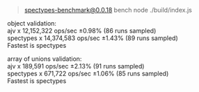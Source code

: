 
> spectypes-benchmark@0.0.18 bench
> node ./build/index.js

object validation:</br>
ajv x 12,152,322 ops/sec ±0.98% (86 runs sampled)</br>
spectypes x 14,374,583 ops/sec ±1.43% (89 runs sampled)</br>
Fastest is spectypes</br>

array of unions validation:</br>
ajv x 189,591 ops/sec ±2.13% (91 runs sampled)</br>
spectypes x 671,722 ops/sec ±1.06% (85 runs sampled)</br>
Fastest is spectypes</br>
